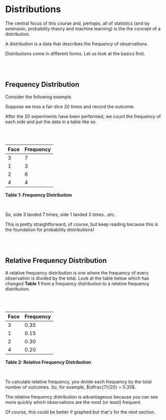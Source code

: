 # Distributions

The central focus of this course and, perhaps, all of statistics (and by extension, probability theory and machine learning) is the the concept of a distribution.

A distribution is a data that describes the frequency of observations.

Distributions come in different forms. Let us look at the basics first.

<br/><br/>

## Frequency Distribution

Consider the following example. <br/>

Suppose we toss a fair dice 20 times and record the outcome.

After the 20 experiments have been performed, we count the frequency of each side and put the data in a table like so.

<br/><br/>

| Face | Frequency |
|-|-|
| 3 | 7 |
| 1 | 3  |
| 2 | 6 |
| 4 | 4 |

**Table 1: Frequency Distribution**

<br>

So, side 3 landed 7 times; side 1 landed 3 times...etc.

This is pretty straightforward, of course, but keep reading because this is the foundation for probability distributions!

<br/><br/>

## Relative Frequency Distribution

A relative frequency distribution is one where the frequency of every observation is divided by the total. Look at the table below which has  changed **Table 1** from a frequency distribution to a relative frequency distribution.

<br/><br/>

| Face | Frequency |
|-|-|
| 3 | 0.35 |
| 1 | 0.15  |
| 2 | 0.30 |
| 4 | 0.20 |

**Table 2: Relative Frequency Distribution**

<br/>

To calculate relative frequency, you divide each frequency by the total number of outcomes. So, for example, $\dfrac{7}{20} = 0.35$.


The relative frequency distribution is advantageous because you can see more quickly which observations are the most (or least) frequent.

Of course, this could be better if graphed but that's for the next section.

<br/>